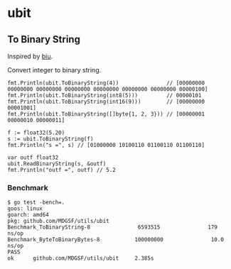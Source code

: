 # ubit

## To Binary String

Inspired by [biu](https://github.com/imroc/biu).

Convert integer to binary string.

```golang
fmt.Println(ubit.ToBinaryString(4))               // [00000000 00000000 00000000 00000000 00000000 00000000 00000000 00000100]
fmt.Println(ubit.ToBinaryString(int8(5)))         // 00000101
fmt.Println(ubit.ToBinaryString(int16(9)))        // [00000000 00001001]
fmt.Println(ubit.ToBinaryString([]byte{1, 2, 3})) // [00000001 00000010 00000011]
```

```golang
f := float32(5.20)
s := ubit.ToBinaryString(f)
fmt.Println("s =", s) // [01000000 10100110 01100110 01100110]

var outf float32
ubit.ReadBinaryString(s, &outf)
fmt.Println("outf =", outf) // 5.2
```

### Benchmark

```
$ go test -bench=.
goos: linux
goarch: amd64
pkg: github.com/MDGSF/utils/ubit
Benchmark_ToBinaryString-8               6593515               179 ns/op
Benchmark_ByteToBinaryBytes-8           100000000               10.0 ns/op
PASS
ok      github.com/MDGSF/utils/ubit     2.385s
```

